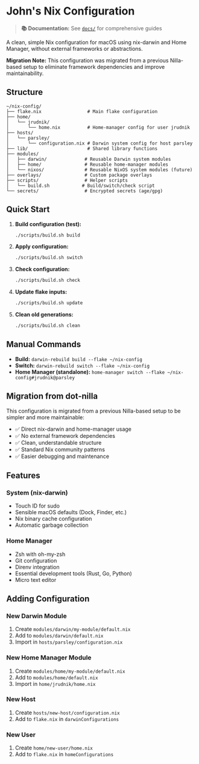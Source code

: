# John's Nix Configuration

> **📚 Documentation:** See [`docs/`](docs/) for comprehensive guides

A clean, simple Nix configuration for macOS using nix-darwin and Home Manager, without external frameworks or abstractions.

**Migration Note:** This configuration was migrated from a previous Nilla-based setup to eliminate framework dependencies and improve maintainability.

## Structure

```
~/nix-config/
├── flake.nix                 # Main flake configuration
├── home/
│   └── jrudnik/
│       └── home.nix          # Home-manager config for user jrudnik
├── hosts/
│   └── parsley/
│       └── configuration.nix # Darwin system config for host parsley
├── lib/                      # Shared library functions
├── modules/
│   ├── darwin/              # Reusable Darwin system modules
│   ├── home/                # Reusable home-manager modules
│   └── nixos/               # Reusable NixOS system modules (future)
├── overlays/                # Custom package overlays
├── scripts/                 # Helper scripts
│   └── build.sh            # Build/switch/check script
└── secrets/                 # Encrypted secrets (age/gpg)
```

## Quick Start

1. **Build configuration (test):**
   ```bash
   ./scripts/build.sh build
   ```

2. **Apply configuration:**
   ```bash
   ./scripts/build.sh switch
   ```

3. **Check configuration:**
   ```bash
   ./scripts/build.sh check
   ```

4. **Update flake inputs:**
   ```bash
   ./scripts/build.sh update
   ```

5. **Clean old generations:**
   ```bash
   ./scripts/build.sh clean
   ```

## Manual Commands

- **Build:** `darwin-rebuild build --flake ~/nix-config`
- **Switch:** `darwin-rebuild switch --flake ~/nix-config`
- **Home Manager (standalone):** `home-manager switch --flake ~/nix-config#jrudnik@parsley`

## Migration from dot-nilla

This configuration is migrated from a previous Nilla-based setup to be simpler and more maintainable:

- ✅ Direct nix-darwin and home-manager usage
- ✅ No external framework dependencies
- ✅ Clean, understandable structure
- ✅ Standard Nix community patterns
- ✅ Easier debugging and maintenance

## Features

### System (nix-darwin)
- Touch ID for sudo
- Sensible macOS defaults (Dock, Finder, etc.)
- Nix binary cache configuration
- Automatic garbage collection

### Home Manager
- Zsh with oh-my-zsh
- Git configuration
- Direnv integration
- Essential development tools (Rust, Go, Python)
- Micro text editor

## Adding Configuration

### New Darwin Module
1. Create `modules/darwin/my-module/default.nix`
2. Add to `modules/darwin/default.nix`
3. Import in `hosts/parsley/configuration.nix`

### New Home Manager Module
1. Create `modules/home/my-module/default.nix` 
2. Add to `modules/home/default.nix`
3. Import in `home/jrudnik/home.nix`

### New Host
1. Create `hosts/new-host/configuration.nix`
2. Add to `flake.nix` in `darwinConfigurations`

### New User
1. Create `home/new-user/home.nix`
2. Add to `flake.nix` in `homeConfigurations`